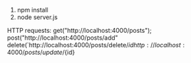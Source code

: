 1. npm install
2. node server.js

HTTP requests:
get("http://localhost:4000/posts");
post("http://localhost:4000/posts/add"
delete(`http://localhost:4000/posts/delete/${id}
http://localhost:4000/posts/update/${id}

